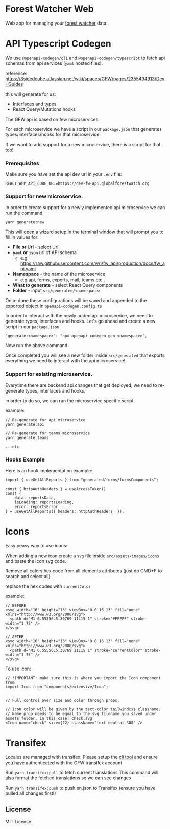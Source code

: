 # Forest Watcher Web

Web app for managing your [forest watcher](http://forestwatcher.globalforestwatch.org) data.

# API Typescript Codegen

We use `@openapi-codegen/cli` and `@openapi-codegen/typescript` to fetch api schemas from api services (`yaml` hosted files).

reference: https://3sidedcube.atlassian.net/wiki/spaces/GFW/pages/2355494913/Dev+Guides

this will generate for us:

- Interfaces and types
- React Query/Mutations hooks

The GFW api is based on few microservices.

For each microservice we have a script in our `package.json` that generates types/interfaces/hooks for that microservice.

If we want to add support for a new microservice, there is a script for that too!

### Prerequisites

Make sure you have set the api dev url in your `.env` file:

```
REACT_APP_API_CUBE_URL=https://dev-fw-api.globalforestwatch.org
```

### Support for new microservice.

In order to create support for a newly implemented api microservice we can run the command

```
yarn generate:new
```

This will open a wizard setup in the terminal window that will prompt you to fill in values for:

- **File or Url** - select Url
- **`yaml` or `json`** url of API schema
  - e.g https://raw.githubusercontent.com/wri/fw_api/production/docs/fw_api.yaml
- **Namespace** - the name of the microservice
  - e.g api, forms, exports, mail, teams etc..
- **What to generate** - select React Query components
- **Folder** - input `src/generated/<namespace>`

Once done these configurations will be saved and appended to the exported object in `openapi-codegen.config.ts`

In order to interact with the newly added api microservice, we need to generate types, interfaces and hooks.
Let's go ahead and create a new script in our `package.json`

```
"generate:<namespace>": "npx openapi-codegen gen <namespace>",
```

Now run the above command.

Once completed you will see a new folder inside `src/generated` that exports everything we need to interact with the api microservice!

### Support for existing microservice.

Everytime there are backend api changes that get deployed, we need to re-generate types, interfaces and hooks.

in order to do so, we can run the microservice specific script.

example:

```
// Re-generate for api microservice
yarn generate:api

// Re-generate for teams microservice
yarn generate:teams

...etc

```

### Hooks Example

Here is an hook implementation example:

```
import { useGetAllReports } from "generated/forms/formsComponents";

const { httpAuthHeaders } = useAccessToken()
const {
    data: reportsData,
    isLoading: reportsLoading,
    error: reportsError
} = useGetAllReports({ headers: httpAuthHeaders  });

```

# Icons

Easy peasy way to use icons:

When adding a new icon create a `svg` file inside `src/assets/images/icons` and paste the icon svg code.

Remove all colors hex code from all elements attributes (just do CMD+F to search and select all)

replace the hex codes with `currentColor`

example:

```
// BEFORE
<svg width="16" height="13" viewBox="0 0 16 13" fill="none" xmlns="http://www.w3.org/2000/svg">
  <path d="M1 6.55556L5.30769 11L15 1" stroke="#FFFFF" stroke-width="1.75" />
</svg>

// AFTER
<svg width="16" height="13" viewBox="0 0 16 13" fill="none" xmlns="http://www.w3.org/2000/svg">
  <path d="M1 6.55556L5.30769 11L15 1" stroke="currentColor" stroke-width="1.75" />
</svg>

```

To use icon:

```
// !IMPORTANT: make sure this is where you import the Icon component from
import Icon from "components/extensive/Icon";


// Full control over size and color through props.

// Icon color will be given by the text-color tailwindcss classname.
// Name prop needs to be equal to the svg filename you saved under assets folder. in this case: check.svg
<Icon name="check" size={22} className="text-neutral-300" />

```

# Transifex

Locales are managed with transifex.
Please setup the [cli tool](https://github.com/transifex/cli) and ensure you have authenticated with the GFW transifex account

Run `yarn transifex:pull` to fetch current translations
This command will also format the fetched translations so we can see changes

Run `yarn transifex:push` to push en.json to Transifex (ensure you have pulled all changes first!)

## License

MIT License
